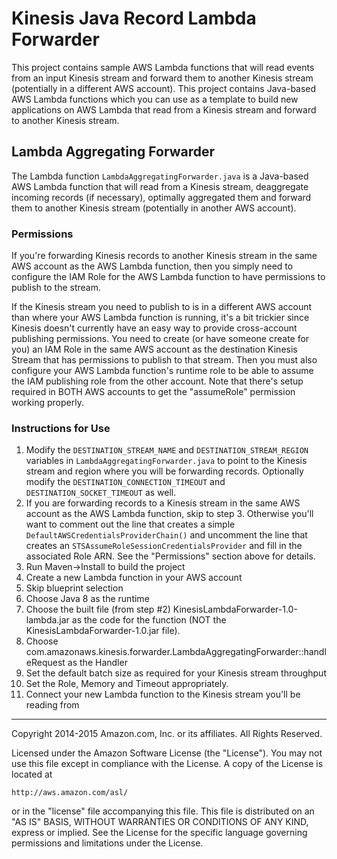# Kinesis Java Record Lambda Forwarder

This project contains sample AWS Lambda functions that will read events from an input Kinesis stream and forward them to another Kinesis stream (potentially in a different AWS account).  This project contains Java-based AWS Lambda functions which you can use as a template to build new applications on AWS Lambda that read from a Kinesis stream and forward to another Kinesis stream.

## Lambda Aggregating Forwarder

The Lambda function `LambdaAggregatingForwarder.java` is a Java-based AWS Lambda function that will read from a Kinesis stream, deaggregate incoming records (if necessary), optimally aggregated them and forward them to another Kinesis stream (potentially in another AWS account).

### Permissions 

If you're forwarding Kinesis records to another Kinesis stream in the same AWS account as the AWS Lambda function, then you simply need to configure the IAM Role for the AWS Lambda function to have permissions to publish to the stream.

If the Kinesis stream you need to publish to is in a different AWS account than where your AWS Lambda function is running, it's a bit trickier since Kinesis doesn't currently have an easy way to provide cross-account publishing permissions.  You need to create (or have someone create for you) an IAM Role in the same AWS account as the destination Kinesis Stream that has permissions to publish to that stream.  Then you must also configure your AWS Lambda function's runtime role to be able to assume the IAM publishing role from the other account.  Note that there's setup required in BOTH AWS accounts to get the "assumeRole" permission working properly.

### Instructions for Use

1. Modify the `DESTINATION_STREAM_NAME` and `DESTINATION_STREAM_REGION` variables in `LambdaAggregatingForwarder.java` to point to the Kinesis stream and region where you will be forwarding records.  Optionally modify the `DESTINATION_CONNECTION_TIMEOUT` and `DESTINATION_SOCKET_TIMEOUT` as well.
2. If you are forwarding records to a Kinesis stream in the same AWS account as the AWS Lambda function, skip to step 3.  Otherwise you'll want to comment out the line that creates a simple `DefaultAWSCredentialsProviderChain()` and uncomment the line that creates an `STSAssumeRoleSessionCredentialsProvider` and fill in the associated Role ARN.  See the "Permissions" section above for details.
3. Run Maven->Install to build the project
4. Create a new Lambda function in your AWS account
5. Skip blueprint selection
6. Choose Java 8 as the runtime
7. Choose the built file (from step #2) KinesisLambdaForwarder-1.0-lambda.jar as the code for the function (NOT the KinesisLambdaForwarder-1.0.jar file).
8. Choose com.amazonaws.kinesis.forwarder.LambdaAggregatingForwarder::handleRequest as the Handler
9. Set the default batch size as required for your Kinesis stream throughput
10. Set the Role, Memory and Timeout appropriately.
11. Connect your new Lambda function to the Kinesis stream you'll be reading from

----

Copyright 2014-2015 Amazon.com, Inc. or its affiliates. All Rights Reserved.

Licensed under the Amazon Software License (the "License"). You may not use this file except in compliance with the License. A copy of the License is located at

    http://aws.amazon.com/asl/

or in the "license" file accompanying this file. This file is distributed on an "AS IS" BASIS, WITHOUT WARRANTIES OR CONDITIONS OF ANY KIND, express or implied. See the License for the specific language governing permissions and limitations under the License.
